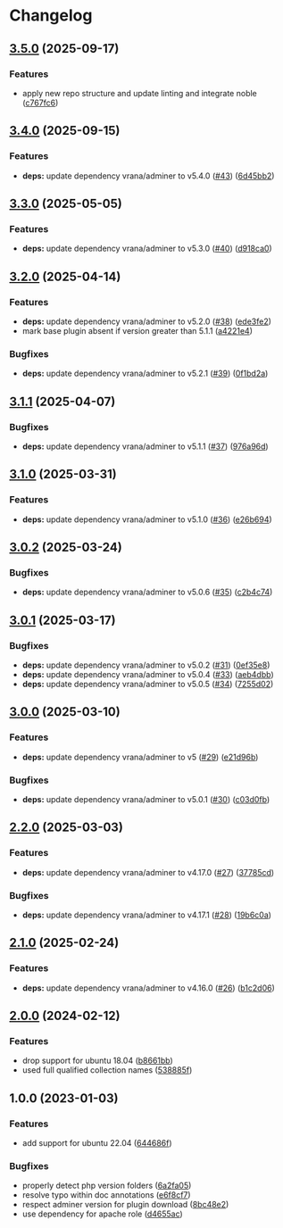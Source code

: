 # Changelog

## [3.5.0](https://github.com/rolehippie/adminer/compare/v3.4.0...v3.5.0) (2025-09-17)


### Features

* apply new repo structure and update linting and integrate noble ([c767fc6](https://github.com/rolehippie/adminer/commit/c767fc677f71b0d60d19c4c708bdc9bc1f1bef9e))

## [3.4.0](https://github.com/rolehippie/adminer/compare/v3.3.0...v3.4.0) (2025-09-15)


### Features

* **deps:** update dependency vrana/adminer to v5.4.0 ([#43](https://github.com/rolehippie/adminer/issues/43)) ([6d45bb2](https://github.com/rolehippie/adminer/commit/6d45bb2943fc3d413b47a9e10d089db8dcef6146))

## [3.3.0](https://github.com/rolehippie/adminer/compare/v3.2.0...v3.3.0) (2025-05-05)


### Features

* **deps:** update dependency vrana/adminer to v5.3.0 ([#40](https://github.com/rolehippie/adminer/issues/40)) ([d918ca0](https://github.com/rolehippie/adminer/commit/d918ca0ef51a4066ea78f32bf91d5074c92a6b42))

## [3.2.0](https://github.com/rolehippie/adminer/compare/v3.1.1...v3.2.0) (2025-04-14)


### Features

* **deps:** update dependency vrana/adminer to v5.2.0 ([#38](https://github.com/rolehippie/adminer/issues/38)) ([ede3fe2](https://github.com/rolehippie/adminer/commit/ede3fe211aa6f05304caeeff10695bc38ddff988))
* mark base plugin absent if version greater than 5.1.1 ([a4221e4](https://github.com/rolehippie/adminer/commit/a4221e45efed86bdc4f0ab386f83e6ac8ca5e0ed))


### Bugfixes

* **deps:** update dependency vrana/adminer to v5.2.1 ([#39](https://github.com/rolehippie/adminer/issues/39)) ([0f1bd2a](https://github.com/rolehippie/adminer/commit/0f1bd2a53dc02edef5c0c678deabce74d9e680b4))

## [3.1.1](https://github.com/rolehippie/adminer/compare/v3.1.0...v3.1.1) (2025-04-07)


### Bugfixes

* **deps:** update dependency vrana/adminer to v5.1.1 ([#37](https://github.com/rolehippie/adminer/issues/37)) ([976a96d](https://github.com/rolehippie/adminer/commit/976a96d2830131846dfe1dc575b56e0fe188642f))

## [3.1.0](https://github.com/rolehippie/adminer/compare/v3.0.2...v3.1.0) (2025-03-31)


### Features

* **deps:** update dependency vrana/adminer to v5.1.0 ([#36](https://github.com/rolehippie/adminer/issues/36)) ([e26b694](https://github.com/rolehippie/adminer/commit/e26b6948b9822c03f76093af8a1b872f033a4546))

## [3.0.2](https://github.com/rolehippie/adminer/compare/v3.0.1...v3.0.2) (2025-03-24)


### Bugfixes

* **deps:** update dependency vrana/adminer to v5.0.6 ([#35](https://github.com/rolehippie/adminer/issues/35)) ([c2b4c74](https://github.com/rolehippie/adminer/commit/c2b4c74d45124e42c1781f5a0d18299a517d2a06))

## [3.0.1](https://github.com/rolehippie/adminer/compare/v3.0.0...v3.0.1) (2025-03-17)


### Bugfixes

* **deps:** update dependency vrana/adminer to v5.0.2 ([#31](https://github.com/rolehippie/adminer/issues/31)) ([0ef35e8](https://github.com/rolehippie/adminer/commit/0ef35e81f68c516d784c02a78fc513db17e7e0d3))
* **deps:** update dependency vrana/adminer to v5.0.4 ([#33](https://github.com/rolehippie/adminer/issues/33)) ([aeb4dbb](https://github.com/rolehippie/adminer/commit/aeb4dbb348f67f2b3d3db7ed7594068fb9d48bca))
* **deps:** update dependency vrana/adminer to v5.0.5 ([#34](https://github.com/rolehippie/adminer/issues/34)) ([7255d02](https://github.com/rolehippie/adminer/commit/7255d02fa42ee70adba2fce5a3b2c336b2da5f92))

## [3.0.0](https://github.com/rolehippie/adminer/compare/v2.2.0...v3.0.0) (2025-03-10)


### Features

* **deps:** update dependency vrana/adminer to v5 ([#29](https://github.com/rolehippie/adminer/issues/29)) ([e21d96b](https://github.com/rolehippie/adminer/commit/e21d96b31c4830e60a4f8c9a6f1e5c98065c9c83))


### Bugfixes

* **deps:** update dependency vrana/adminer to v5.0.1 ([#30](https://github.com/rolehippie/adminer/issues/30)) ([c03d0fb](https://github.com/rolehippie/adminer/commit/c03d0fb6244ac140f03ed40886539fc4d43a548f))

## [2.2.0](https://github.com/rolehippie/adminer/compare/v2.1.0...v2.2.0) (2025-03-03)


### Features

* **deps:** update dependency vrana/adminer to v4.17.0 ([#27](https://github.com/rolehippie/adminer/issues/27)) ([37785cd](https://github.com/rolehippie/adminer/commit/37785cdf1002960950571abf622f1df621084a94))


### Bugfixes

* **deps:** update dependency vrana/adminer to v4.17.1 ([#28](https://github.com/rolehippie/adminer/issues/28)) ([19b6c0a](https://github.com/rolehippie/adminer/commit/19b6c0a89973df42d0e8b85b913c1f176026e4f7))

## [2.1.0](https://github.com/rolehippie/adminer/compare/v2.0.0...v2.1.0) (2025-02-24)


### Features

* **deps:** update dependency vrana/adminer to v4.16.0 ([#26](https://github.com/rolehippie/adminer/issues/26)) ([b1c2d06](https://github.com/rolehippie/adminer/commit/b1c2d069460f311fdea58c80c02a57e612769b65))

## [2.0.0](https://github.com/rolehippie/adminer/compare/v1.0.0...v2.0.0) (2024-02-12)


### Features

* drop support for ubuntu 18.04 ([b8661bb](https://github.com/rolehippie/adminer/commit/b8661bb97c63ee1b92f9e050fa6058a49e4e5693))
* used full qualified collection names ([538885f](https://github.com/rolehippie/adminer/commit/538885f32ff95e745714e95107fe59e199dba517))

## 1.0.0 (2023-01-03)

### Features

* add support for ubuntu 22.04 ([644686f](https://github.com/rolehippie/adminer/commit/644686f2191728222e1d2b017a77a0e82f0137a4))


### Bugfixes

* properly detect php version folders ([6a2fa05](https://github.com/rolehippie/adminer/commit/6a2fa05024aea7fdef3275759fdc406716f735c7))
* resolve typo within doc annotations ([e6f8cf7](https://github.com/rolehippie/adminer/commit/e6f8cf796df70c164da0d8e99f0fc5b03ab09de8))
* respect adminer version for plugin download ([8bc48e2](https://github.com/rolehippie/adminer/commit/8bc48e289f89d210ac707322cd7d4ceae4b92495))
* use dependency for apache role ([d4655ac](https://github.com/rolehippie/adminer/commit/d4655ac7a9aaca26868b7826647e6cda275a5fa3))
